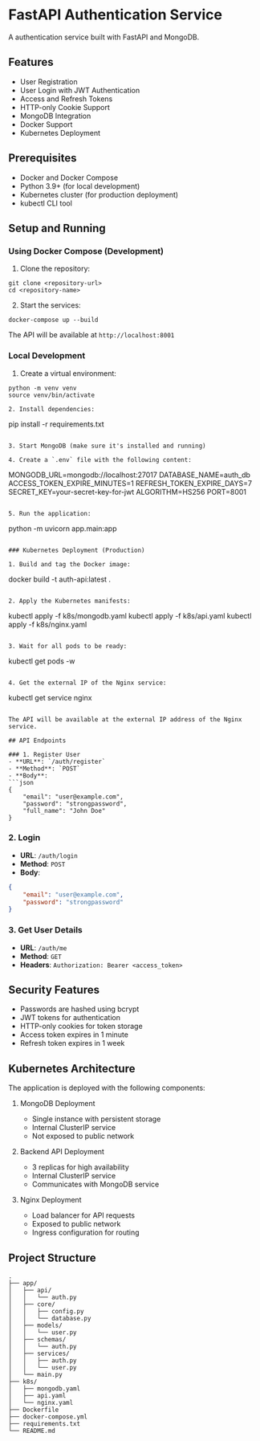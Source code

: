 # FastAPI Authentication Service

A authentication service built with FastAPI and MongoDB.

## Features

- User Registration
- User Login with JWT Authentication
- Access and Refresh Tokens
- HTTP-only Cookie Support
- MongoDB Integration
- Docker Support
- Kubernetes Deployment

## Prerequisites

- Docker and Docker Compose
- Python 3.9+ (for local development)
- Kubernetes cluster (for production deployment)
- kubectl CLI tool

## Setup and Running

### Using Docker Compose (Development)

1. Clone the repository:
```
git clone <repository-url>
cd <repository-name>
```

2. Start the services:
```
docker-compose up --build
```

The API will be available at `http://localhost:8001`

### Local Development

1. Create a virtual environment:
```
python -m venv venv
source venv/bin/activate 

2. Install dependencies:
```
pip install -r requirements.txt
```

3. Start MongoDB (make sure it's installed and running)

4. Create a `.env` file with the following content:
```
MONGODB_URL=mongodb://localhost:27017
DATABASE_NAME=auth_db
ACCESS_TOKEN_EXPIRE_MINUTES=1
REFRESH_TOKEN_EXPIRE_DAYS=7
SECRET_KEY=your-secret-key-for-jwt
ALGORITHM=HS256
PORT=8001
```

5. Run the application:
```
python -m uvicorn app.main:app 
```

### Kubernetes Deployment (Production)

1. Build and tag the Docker image:
```
docker build -t auth-api:latest .
```

2. Apply the Kubernetes manifests:
```
kubectl apply -f k8s/mongodb.yaml
kubectl apply -f k8s/api.yaml
kubectl apply -f k8s/nginx.yaml
```

3. Wait for all pods to be ready:
```
kubectl get pods -w
```

4. Get the external IP of the Nginx service:
```
kubectl get service nginx
```

The API will be available at the external IP address of the Nginx service.

## API Endpoints

### 1. Register User
- **URL**: `/auth/register`
- **Method**: `POST`
- **Body**:
```json
{
    "email": "user@example.com",
    "password": "strongpassword",
    "full_name": "John Doe"
}
```

### 2. Login
- **URL**: `/auth/login`
- **Method**: `POST`
- **Body**:
```json
{
    "email": "user@example.com",
    "password": "strongpassword"
}
```

### 3. Get User Details
- **URL**: `/auth/me`
- **Method**: `GET`
- **Headers**: `Authorization: Bearer <access_token>`

## Security Features

- Passwords are hashed using bcrypt
- JWT tokens for authentication
- HTTP-only cookies for token storage
- Access token expires in 1 minute
- Refresh token expires in 1 week

## Kubernetes Architecture

The application is deployed with the following components:

1. MongoDB Deployment
   - Single instance with persistent storage
   - Internal ClusterIP service
   - Not exposed to public network

2. Backend API Deployment
   - 3 replicas for high availability
   - Internal ClusterIP service
   - Communicates with MongoDB service

3. Nginx Deployment
   - Load balancer for API requests
   - Exposed to public network
   - Ingress configuration for routing

## Project Structure

```
.
├── app/
│   ├── api/
│   │   └── auth.py
│   ├── core/
│   │   ├── config.py
│   │   └── database.py
│   ├── models/
│   │   └── user.py
│   ├── schemas/
│   │   └── auth.py
│   ├── services/
│   │   ├── auth.py
│   │   └── user.py
│   └── main.py
├── k8s/
│   ├── mongodb.yaml
│   ├── api.yaml
│   └── nginx.yaml
├── Dockerfile
├── docker-compose.yml
├── requirements.txt
└── README.md
``` 
